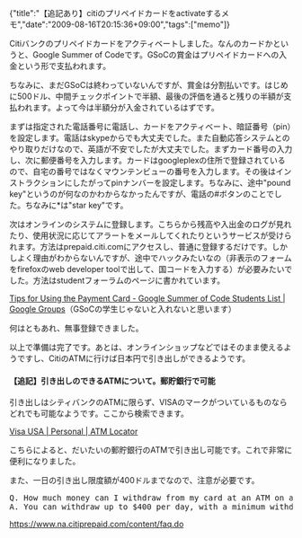 {"title":"【追記あり】citiのプリペイドカードをactivateするメモ","date":"2009-08-16T20:15:36+09:00","tags":["memo"]}

<!-- DATE: 2009-08-16T11:15:36+00:00 -->
<!-- OLDURL: http://d.hatena.ne.jp/cou929_la/20090816/ -->


<div class="section">
<p>Citiバンクのプリペイドカードをアクティベートしました。なんのカードかというと、Google Summer of Codeです。GSoCの賞金はプリペイドカードへの入金という形で支払われます。</p>
<p>ちなみに、まだGSoCは終わっていないんですが、賞金は分割払いです。はじめに500ドル、中間チェックポイントで半額、最後の評価を通ると残りの半額が支払われます。よって今は半額分が入金されているはずです。</p>
<p>まずは指定された電話番号に電話し、カードをアクティベート、暗証番号（pin）を設定します。電話はskypeからでも大丈夫でした。また自動応答システムとのやり取りだけなので、英語が不安でしたが大丈夫でした。まずカード番号の入力し、次に郵便番号を入力します。カードはgoogleplexの住所で登録されているので、自宅の番号ではなくマウンテンビューの番号を入力します。その後はインストラクションにしたがってpinナンバーを設定します。ちなみに、途中"pound key"というのが何なのかわからなかったんですが、電話の#ボタンのことでした。ちなみに*は"star key"です。</p>
<p>次はオンラインのシステムに登録します。こちらから残高や入出金のログが見れたり、使用状況に応じてアラートをメールしてくれたりというサービスが受けられます。方法はprepaid.citi.comにアクセスし、普通に登録するだけです。しかしよく理由がわからないんですが、途中でハックみたいなの（非表示のフォームをfirefoxのweb developer toolで出して、国コードを入力する）が必要みたいでした。方法はstudentフォーラムのページに書かれています。</p>
<p><a href="http://groups.google.com/group/google-summer-of-code-students-list/web/tips-for-using-the-payment-card" target="_blank">Tips for Using the Payment Card - Google Summer of Code Students List | Google Groups</a>（GSoCの学生じゃないと入れないと思います）</p>
<p>何はともあれ、無事登録できました。</p>
<p>以上で準備は完了です。あとは、オンラインショップなどではそのまま使えるようですし、CitiのATMに行けば日本円で引き出しができるようです。</p>
<h4>【追記】引き出しのできるATMについて。郵貯銀行で可能</h4>
<p>引き出しはシティバンクのATMに限らず、VISAのマークがついているものならどれでも可能なようです。ここから検索できます。</p>
<p><a href="http://visa.via.infonow.net/usa_atm/" target="_blank">Visa USA | Personal | ATM Locator</a></p>
<p>こちらによると、だいたいの郵貯銀行のATMで引き出し可能です。これで非常に便利になりました。</p>
<p>また、一日の引き出し限度額が400ドルまでなので、注意が必要です。</p>
<pre>
Q. How much money can I withdraw from my card at an ATM on a daily basis?
A. You can withdraw up to $400 per day, with a minimum withdrawal amount of $10. If your daily cash requirements are greater than these limits, contact our Customer Service team for adjustments. Please note, however, that certain ATMs have machine-imposed limits that may not allow you to withdraw the maximum daily amount.
</pre>

<p><a href="https://www.na.citiprepaid.com/content/faq.do" target="_blank">https://www.na.citiprepaid.com/content/faq.do</a></p>
</div>







